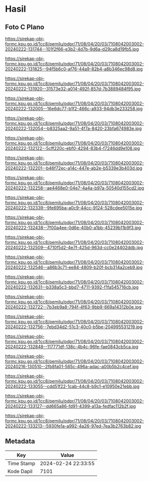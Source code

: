 # Hasil

## Foto C Plano

https://sirekap-obj-formc.kpu.go.id/1cc8/pemilu/pdpr/71/08/04/20/03/7108042003002-20240222-131744--101f2f66-e3b2-4d7b-9d6a-d29ca8d19fb5.jpg

https://sirekap-obj-formc.kpu.go.id/1cc8/pemilu/pdpr/71/08/04/20/03/7108042003002-20240222-131825--94f5b6c0-af76-44a9-82b4-a8b346ec98d8.jpg

https://sirekap-obj-formc.kpu.go.id/1cc8/pemilu/pdpr/71/08/04/20/03/7108042003002-20240222-131920--31573e32-a014-492f-857d-7b3889484f95.jpg

https://sirekap-obj-formc.kpu.go.id/1cc8/pemilu/pdpr/71/08/04/20/03/7108042003002-20240222-132005--16e6dc77-b1f2-466c-a933-94db3e233258.jpg

https://sirekap-obj-formc.kpu.go.id/1cc8/pemilu/pdpr/71/08/04/20/03/7108042003002-20240222-132054--b8325aa2-9a51-4f7a-8420-23bfa674983e.jpg

https://sirekap-obj-formc.kpu.go.id/1cc8/pemilu/pdpr/71/08/04/20/03/7108042003002-20240222-132122--5cff220c-ebf0-4294-83b4-f7246dd9e108.jpg

https://sirekap-obj-formc.kpu.go.id/1cc8/pemilu/pdpr/71/08/04/20/03/7108042003002-20240222-132201--b46f72ec-a14c-447e-ab2e-b5339e3b403d.jpg

https://sirekap-obj-formc.kpu.go.id/1cc8/pemilu/pdpr/71/08/04/20/03/7108042003002-20240222-132258--ae4468e0-04e7-4a4a-b97a-50540d155cd2.jpg

https://sirekap-obj-formc.kpu.go.id/1cc8/pemilu/pdpr/71/08/04/20/03/7108042003002-20240222-132339--9fe695ba-a0c9-44cc-9124-528cdee5015e.jpg

https://sirekap-obj-formc.kpu.go.id/1cc8/pemilu/pdpr/71/08/04/20/03/7108042003002-20240222-132438--7f00a4ee-0d6e-40b0-a1bb-45239b11b9f3.jpg

https://sirekap-obj-formc.kpu.go.id/1cc8/pemilu/pdpr/71/08/04/20/03/7108042003002-20240222-132509--4710f5d2-4e7f-425d-963d-cc0e24402ddb.jpg

https://sirekap-obj-formc.kpu.go.id/1cc8/pemilu/pdpr/71/08/04/20/03/7108042003002-20240222-132546--a86b3c71-ee84-4809-b20f-bcb314a2ceb9.jpg

https://sirekap-obj-formc.kpu.go.id/1cc8/pemilu/pdpr/71/08/04/20/03/7108042003002-20240222-132631--b338a5c3-bbd7-4711-9392-f1fa545716cb.jpg

https://sirekap-obj-formc.kpu.go.id/1cc8/pemilu/pdpr/71/08/04/20/03/7108042003002-20240222-132722--7b3eb9a8-794f-4f63-9bb9-669a14312b0e.jpg

https://sirekap-obj-formc.kpu.go.id/1cc8/pemilu/pdpr/71/08/04/20/03/7108042003002-20240222-132756--7ebd34d2-51c3-40c0-b5be-204995531219.jpg

https://sirekap-obj-formc.kpu.go.id/1cc8/pemilu/pdpr/71/08/04/20/03/7108042003002-20240222-132848--117771df-138c-4b4c-96fe-fae0843cb5ca.jpg

https://sirekap-obj-formc.kpu.go.id/1cc8/pemilu/pdpr/71/08/04/20/03/7108042003002-20240216-130510--2fb8fa01-565c-496a-adac-a00b5b2c4cef.jpg

https://sirekap-obj-formc.kpu.go.id/1cc8/pemilu/pdpr/71/08/04/20/03/7108042003002-20240222-133055--cdd51f22-1cab-44c8-b9c1-e10950e21ebb.jpg

https://sirekap-obj-formc.kpu.go.id/1cc8/pemilu/pdpr/71/08/04/20/03/7108042003002-20240222-133127--dd665a86-fd91-4399-a13a-fedfac112b2f.jpg

https://sirekap-obj-formc.kpu.go.id/1cc8/pemilu/pdpr/71/08/04/20/03/7108042003002-20240222-133213--5930fe1a-a992-4a26-97ed-7ea3b2763b82.jpg


## Metadata

| Key        | Value               |
| ---------- | ------------------- |
| Time Stamp | 2024-02-24 22:33:55 |
| Kode Dapil | 7101                |



